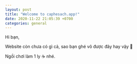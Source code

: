 ```yaml
---
layout: post
title: "Welcome to caphesach.app!"
date: 2020-11-22 21:05:39 +0700
categories: general
---
```


Hi bạn,

Website còn chưa có gì cả, sao bạn ghé vô được đây hay vậy 🤔

Ngồi chơi làm 1 ly ☕️ nhé.
